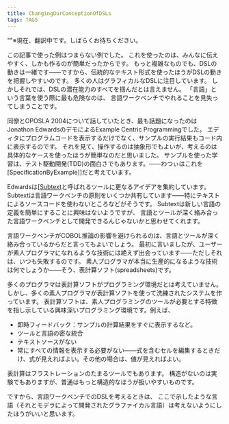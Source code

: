 ```yaml
---
title: ChangingOurConceptionOfDSLs
tags: TAGS
---
```


""※現在、翻訳中です。しばらくお待ちください。

この記事で使った例はつまらない例でした。
これを使ったのは、みんなに伝えやすく、しかも作るのが簡単だったからです。
もっと複雑なものでも、DSLの動きは一緒です——ですから、伝統的なテキスト形式を使ったほうがDSLの動きを把握しやすいのです。
多くの人はグラフィカルなDSLに注目しています。
しかしそれでは、DSLの潜在能力のすべてを掴んだとは言えません。
「言語」という言葉を使う際に最も危険なのは、
言語ワークベンチでやれることを見失ってしまうことです。

同僚とOPOSLA 2004について話していたとき、最も話題になったのはJonathon EdwardsのデモによるExample Centric Programmingでした。
エディタにプログラムコードを表示するだけでなく、サンプルの実行結果もコード内に表示するのです。
それを見て、操作するのは抽象形でもよいが、考えるのは具体的なケースを使ったほうが簡単なのだと思いました。
サンプルを使った学習は、テスト駆動開発(TDD)の面白さでもあります。——わつぃはこれを[SpecificationByExample]]だと考えています。

Edwardsは[[Subtext](http://subtextual.org/)と呼ばれるツールに更なるアイデアを集約しています。
Subtextは言語ワークベンチの原則をいくつか共有しています——特にテキストによるソースコードを使わないところなどがそうです。
Subtextは新しい言語の定義を簡単にすることに興味はないようですが、
言語とツールが深く絡み合った言語ワークベンチとして開発できるんじゃないかと思わせてくれます。

言語ワークベンチがCOBOL推論の影響を避けられるのは、言語とツールが深く絡み合っているからだと言ってもよいでしょう。
最初に言いましたが、ユーザーが素人プログラマになれるような技術には絶えず出会っています——ただしそれは、いつも失敗するのです。
素人プログラマが本当に生産的になるような技術は何でしょうか——そう、表計算ソフト(spreadsheets)です。

多くのプログラマは表計算ソフトがプログラミング環境だとは考えていません。
しかし、多くの素人プログラマが表計算ソフトを使って洗練されたシステムを作っています。
表計算ソフトは、素人プログラミングのツールが必要とする特徴を指し示している興味深いプログラミング環境です。例えば、

* 即時フィードバック：サンプルの計算結果をすぐに表示するなど。
* ツールと言語の密な統合
* テキストソースがない
* 常にすべての情報を表示する必要がない——式を含むセルを編集するときだけ、式が見えればよい。その他の場合は、値が見えればよい。

表計算はフラストレーションのたまるツールでもあります。
構造がないのは実験でもありますが、普通はもっと構造的なほうが扱いやすいものです。

ですから、言語ワークベンチでのDSLを考えるときは、
ここで示したような言語（それとモデラによって開発されたグラファイカル言語）は考えないようにしたほうがいいと思います。
